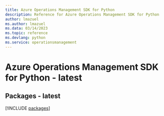 ```yaml
---
title: Azure Operations Management SDK for Python
description: Reference for Azure Operations Management SDK for Python
author: lmazuel
ms.author: lmazuel
ms.data: 03/14/2023
ms.topic: reference
ms.devlang: python
ms.service: operationsmanagement
---
```

# Azure Operations Management SDK for Python - latest
## Packages - latest
[!INCLUDE [packages](operations-management-index.md)]